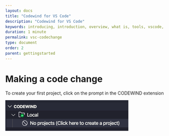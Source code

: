 ```yaml
---
layout: docs
title: "Codewind for VS Code"
description: "Codewind for VS Code"
keywords: introducing, introduction, overview, what is, tools, vscode, visual, studio, code, java, microprofile, spring, node, nodejs, node.js, javascript, Codewind for VS Code, tools, view, debug, integrate, open a shell session, toggle auto build, manually build, scope VS Code workspace, disable, enable, delete
duration: 1 minute
permalink: vsc-codechange
type: document
order: 2
parent: gettingstarted
---
```

# Making a code change

To create your first project, click on the prompt in the CODEWIND extension

![](../images/createproject.png)
